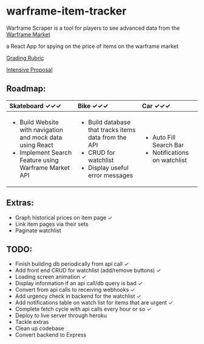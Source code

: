 # warframe-item-tracker
Warframe Scraper is a tool for players to see advanced data from the [Warframe Market](https://warframe.market/)

a React App for spying on the price of items on the warframe market

[Grading Rubric](https://github.com/Make-School-Courses/INT-1.2-AND-INT-2.2-Winter-Intensive/blob/master/README.md)

[Intensive Proposal](https://docs.google.com/document/d/10gTzVC7n29sxIkKQi_h7YWIZxiUGQP3KlLyP1_zlV5w/edit?usp=sharing)

## Roadmap:
| Skateboard ✓✓✓                  | Bike ✓✓✓ | Car ✓✓✓ |
|:------------------------------- |:-------- |:------- |
| <ul><li>Build Website with navigation and mock data using React </li><li>Implement Search Feature using Warframe Market API</li></ul> | <ul><li>Build database that tracks items data from the API</li><li>CRUD for watchlist</li><li>Display useful error messages</li></ul> | <ul><li>Auto Fill Search Bar</li><li>Notifications on watchlist</li></ul>|

## Extras:
- Graph historical prices on item page ✓
- Link item pages via their sets
- Paginate watchlist

## TODO:
- Finish building db periodically from api call ✓
- Add front end CRUD for watchlist (add/remove buttons) ✓
- Loading screen animation ✓
- Display information if an api call/db query is bad ✓
- Convert from api calls to receiving webhooks ✓
- Add urgency check in backend for the watchlist ✓
- Add notifications table on watch list for items that are urgent ✓
- Complete fetch cycle with api calls every hour or so ✓
- Deploy to live server through heroku
- Tackle extras
- Clean up codebase
- Convert backend to Express
